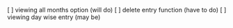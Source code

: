 [ ] viewing all months option (will do)
[ ] delete entry function (have to do)
[ ] viewing day wise entry (may be)

